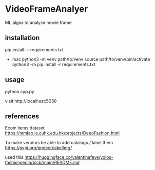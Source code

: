 # VideoFrameAnalyer

ML algos to analyse movie frame

## installation

pip install -r requirements.txt

- mac
  python3 -m venv path/to/venv
  source path/to/venv/bin/activate
  python3 -m pip install -r requirements.txt

## usage

python app.py

visit http://localhost:5050

## references

Ecom items dataset
https://mmlab.ie.cuhk.edu.hk/projects/DeepFashion.html

To make vendors be able to add catalogs / label them
https://pypi.org/project/labelImg/

used this
https://huggingface.co/valentinafeve/yolos-fashionpedia/blob/main/README.md
